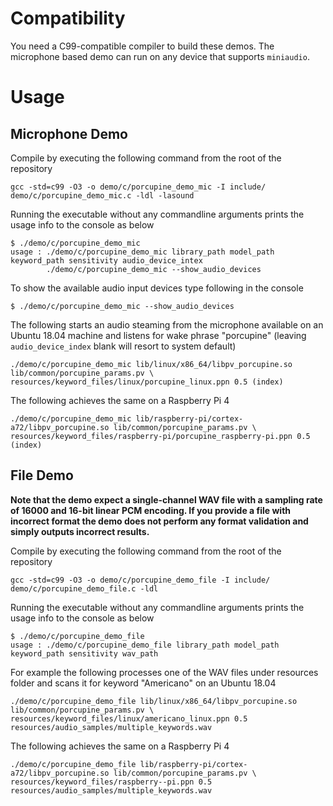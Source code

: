 # Compatibility

You need a C99-compatible compiler to build these demos. The microphone based demo can run on
any device that supports `miniaudio`.

# Usage

## Microphone Demo

Compile by executing the following command from the root of the repository

```console
gcc -std=c99 -O3 -o demo/c/porcupine_demo_mic -I include/ demo/c/porcupine_demo_mic.c -ldl -lasound
```

Running the executable without any commandline arguments prints the usage info to the console as below

```console
$ ./demo/c/porcupine_demo_mic 
usage : ./demo/c/porcupine_demo_mic library_path model_path keyword_path sensitivity audio_device_intex
        ./demo/c/porcupine_demo_mic --show_audio_devices
```

To show the available audio input devices type following in the console
```console
$ ./demo/c/porcupine_demo_mic --show_audio_devices
```

The following starts an audio steaming from the microphone available on an Ubuntu 18.04 machine and listens for wake phrase
"porcupine" (leaving `audio_device_index` blank will resort to system default)

```console
./demo/c/porcupine_demo_mic lib/linux/x86_64/libpv_porcupine.so lib/common/porcupine_params.pv \
resources/keyword_files/linux/porcupine_linux.ppn 0.5 (index)
```

The following achieves the same on a Raspberry Pi 4

```console
./demo/c/porcupine_demo_mic lib/raspberry-pi/cortex-a72/libpv_porcupine.so lib/common/porcupine_params.pv \
resources/keyword_files/raspberry-pi/porcupine_raspberry-pi.ppn 0.5 (index)
```

## File Demo

**Note that the demo expect a single-channel WAV file with a sampling rate of 16000 and 16-bit linear PCM encoding. If you
provide a file with incorrect format the demo does not perform any format validation and simply outputs incorrect results.**

Compile by executing the following command from the root of the repository

```console
gcc -std=c99 -O3 -o demo/c/porcupine_demo_file -I include/ demo/c/porcupine_demo_file.c -ldl
```

Running the executable without any commandline arguments prints the usage info to the console as below

```console
$ ./demo/c/porcupine_demo_file
usage : ./demo/c/porcupine_demo_file library_path model_path keyword_path sensitivity wav_path
```

For example the following processes one of the WAV files under resources folder and scans it for keyword "Americano" on 
an Ubuntu 18.04

```console
./demo/c/porcupine_demo_file lib/linux/x86_64/libpv_porcupine.so lib/common/porcupine_params.pv \
resources/keyword_files/linux/americano_linux.ppn 0.5 resources/audio_samples/multiple_keywords.wav 
```

The following achieves the same on a Raspberry Pi 4

```console
./demo/c/porcupine_demo_file lib/raspberry-pi/cortex-a72/libpv_porcupine.so lib/common/porcupine_params.pv \
resources/keyword_files/raspberry--pi.ppn 0.5 resources/audio_samples/multiple_keywords.wav
```
